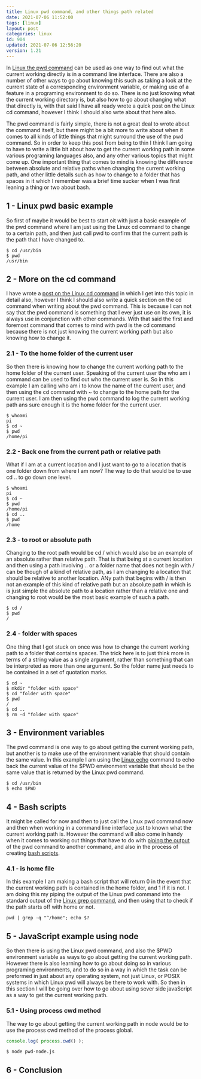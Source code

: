 ```yaml
---
title: Linux pwd command, and other things path related
date: 2021-07-06 11:52:00
tags: [linux]
layout: post
categories: linux
id: 904
updated: 2021-07-06 12:56:20
version: 1.21
---
```


In [Linux the pwd command](https://man7.org/linux/man-pages/man1/pwd.1.html) can be used as one way to find out what the current working directly is in a command line interface. There are also a number of other ways to go about knowing this such as taking a look at the current state of a corresponding environment variable, or making use of a feature in a programing environment to do so. There is no just knowing what the current working directory is, but also how to go about changing what that directly is, with that said I have all ready wrote a quick post on the Linux cd command, however I think I should also wrte about that here also. 

The pwd command is fairly simple, there is not a great deal to wrote about the command itself, but there might be a bit more to write about when it comes to all kinds of little things that might surround the use of the pwd command. So in order to keep this post from being to thin I think I am going to have to write a little bit about how to get the current working path in some various programing languages also, and any other various topics that might come up. One important thing that comes to mind is knowing the difference between absolute and relative paths when changing the current working path, and other little details such as how to change to a folder that has spaces in it which I remember was a brief time sucker when I was first leaning a thing or two about bash.


<!-- more -->

## 1 - Linux pwd basic example

So first of maybe it would be best to start oit with just a basic example of the pwd command where I am just using the Linux cd command to change to a certain path, and then just call pwd to confirm that the current path is the path that I have changed to.


```
$ cd /usr/bin
$ pwd
/usr/bin
```

## 2 - More on the cd command

I have wrote a [post on the Linux cd command](/2021/02/10/linux-cd/) in which I get into this topic in detail also, however I think I should also write a quick section on the cd command when writing about the pwd command. This is because I can not say that the pwd command is something that I ever just use on its own, it is always use in conjunction with other commands. With that said the first and foremost command that comes to mind with pwd is the cd command because there is not just knowing the current working path but also knowing how to change it.

### 2.1 - To the home folder of the current user

So then there is knowing how to change the current working path to the home folder of the current user. Speaking of the current user the who am i command can be used to find out who the current user is. So in this example I am calling who am i to know the name of the current user, and then using the cd command with \~ to change to the home path for the current user. I am then using the pwd command to log the current working path ans sure enough it is the home folder for the current user.

```
$ whoami
pi
$ cd ~
$ pwd
/home/pi
```

### 2.2 - Back one from the current path or relative path

What if I am at a current location and I just want to go to a location that is one folder down from where I am now? The way to do that would be to use cd .. to go down one level.

```
$ whoami
pi
$ cd ~
$ pwd
/home/pi
$ cd ..
$ pwd
/home
```


### 2.3 - to root or absolute path

Changing to the root path would be cd \/ which would also be an example of an absolute rather than relative path. That is that being at a current location and then using a path involving .. or a folder name that does not begin with \/ can be though of a kind of relative path, as I am changing to a location that should be relative to another location. ANy path  that begins with \/ is then not an example of this kind of relative path but an absolute path in which is is just simple the absolute path to a location rather than a relative one and changing to root would be the most basic example of such a path.

```
$ cd /
$ pwd
/
```

### 2.4 - folder with spaces

One thing that I got stuck on once was how to change the current working path to a folder that contains spaces. The trick here is to just think more in terms of a string value as a single argument, rather than something that can be interpreted as more than one argument. So the folder name just needs to be contained in a set of quotation marks.

```
$ cd ~
$ mkdir "folder with space"
$ cd "folder with space"
$ pwd
/
$ cd ..
$ rm -d "folder with space"
```

## 3 - Environment variables

The pwd command is one way to go about getting the current working path, but another is to make use of the environment variable that should contain the same value. In this example I am using the [Linux echo](/2019/08/15/linux-echo/) command to echo back the current value of the $PWD environment variable that should be the same value that is returned by the Linux pwd command.

```
$ cd /usr/bin
$ echo $PWD
```

## 4 - Bash scripts

It might be called for now and then to just call the Linux pwd command now and then when working in a command line interface just to known what the current working path is. However the command will also come in handy when it comes to working out things that have to do with [piping the output](/2020/10/09/linux-pipe/) of the pwd command to another command, and also in the process of creating [bash scripts](/2020/11/27/linux-bash-script/).

### 4.1 - is home file

In this example I am making a bash script that will return 0 in the event that the current working path is contained in the home folder, and 1 if it is not. I am doing this my piping the output of the Linux pwd command into the standard output of the [Linux grep command](/2020/09/14/linux-grep/), and then using that to check if the path starts off with home or not.

```
pwd | grep -q "^/home"; echo $?
```

## 5 - JavaScript example using node

So then there is using the Linux pwd command, and also the $PWD environment variable as ways to go about getting the current working path. However there is also learning how to go about doing so in various programing environments, and to do so in a way in which the task can be preformed in just about any operating system, not just Linux, or POSIX systems in which Linux pwd will always be there to work with. So then in this section I will be going over how to go about using sever side javaScript as a way to get the current working path.

### 5.1 - Using process cwd method

The way to go about getting the current working path in node would be to use the process cwd method of the process global.

```js
console.log( process.cwd() );
```

```
$ node pwd-node.js
```

## 6 - Conclusion

